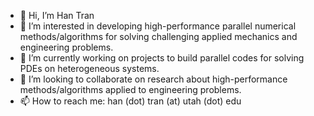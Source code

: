- 👋 Hi, I’m Han Tran
- 👀 I’m interested in developing high-performance parallel numerical methods/algorithms for solving challenging applied mechanics and engineering problems.
- 🌱 I’m currently working on projects to build parallel codes for solving PDEs on heterogeneous systems.
- 💞️ I’m looking to collaborate on research about high-performance methods/algorithms applied to engineering problems.
- 📫 How to reach me: han (dot) tran (at) utah (dot) edu

<!---
hanductran/hanductran is a ✨ special ✨ repository because its `README.md` (this file) appears on your GitHub profile.
You can click the Preview link to take a look at your changes.
--->
